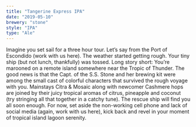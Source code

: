 ```yaml
---
title: "Tangerine Express IPA"
date: "2019-05-10"
brewery: "stone"
style: "IPA"
type: "Ale"
---
```


Imagine you set sail for a three hour tour. Let’s say from the Port of Escondido (work with us here). The weather started getting rough. Your tiny ship (but not lunch, thankfully) was tossed. Long story short: You’re marooned on a remote island somewhere near the Tropic of Thunder. The good news is that the Capt. of the S.S. Stone and her brewing kit were among the small cast of colorful characters that survived the rough voyage with you. Mainstays Citra & Mosaic along with newcomer Cashmere hops are joined by their juicy tropical aromas of citrus, pineapple and coconut (try stringing all that together in a catchy tune). The rescue ship will find you all soon enough. For now, set aside the non-working cell phone and lack of social media (again, work with us here), kick back and revel in your moment of tropical island lagoon serenity.